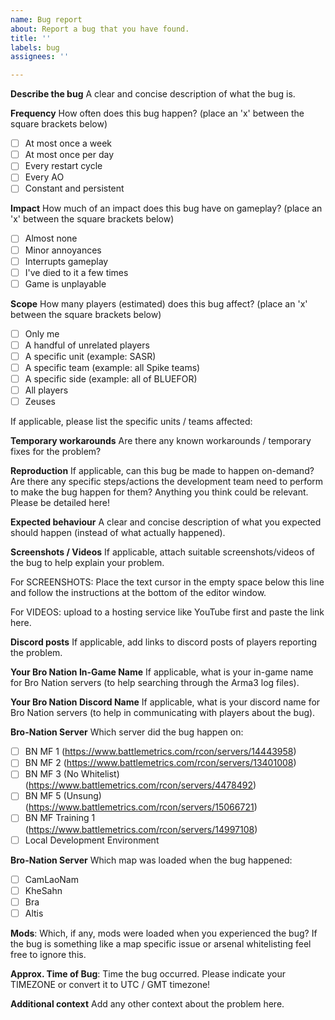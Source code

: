 ```yaml
---
name: Bug report
about: Report a bug that you have found.
title: ''
labels: bug
assignees: ''

---
```


**Describe the bug**
A clear and concise description of what the bug is.

**Frequency**
How often does this bug happen? (place an 'x' between the square brackets below)

* [ ] At most once a week 
* [ ] At most once per day
* [ ] Every restart cycle
* [ ] Every AO
* [ ] Constant and persistent

**Impact**
How much of an impact does this bug have on gameplay? (place an 'x' between the square brackets below)

* [ ] Almost none
* [ ] Minor annoyances
* [ ] Interrupts gameplay
* [ ] I've died to it a few times
* [ ] Game is unplayable

**Scope**
How many players (estimated) does this bug affect? (place an 'x' between the square brackets below)

* [ ] Only me
* [ ] A handful of unrelated players
* [ ] A specific unit (example: SASR)
* [ ] A specific team (example: all Spike teams)
* [ ] A specific side (example: all of BLUEFOR)
* [ ] All players
* [ ] Zeuses

If applicable, please list the specific units / teams affected:


**Temporary workarounds**
Are there any known workarounds / temporary fixes for the problem?

**Reproduction**
If applicable, can this bug be made to happen on-demand? Are there any specific steps/actions the development team need to perform to make the bug happen for them? Anything you think could be relevant. Please be detailed here!

**Expected behaviour**
A clear and concise description of what you expected should happen (instead of what actually happened).

**Screenshots / Videos**
If applicable, attach suitable screenshots/videos of the bug to help explain your problem. 

For SCREENSHOTS: Place the text cursor in the empty space below this line and follow the instructions at the bottom of the editor window.

For VIDEOS: upload to a hosting service like YouTube first and paste the link here.

**Discord posts**
If applicable, add links to discord posts of players reporting the problem.

**Your Bro Nation In-Game Name**
If applicable, what is your in-game name for Bro Nation servers (to help searching through the Arma3 log files).

**Your Bro Nation Discord Name**
If applicable, what is your discord name for Bro Nation servers (to help in communicating with players about the bug).

**Bro-Nation Server**
Which server did the bug happen on:
* [ ] BN MF 1 (https://www.battlemetrics.com/rcon/servers/14443958)
* [ ] BN MF 2 (https://www.battlemetrics.com/rcon/servers/13401008)
* [ ] BN MF 3 (No Whitelist) (https://www.battlemetrics.com/rcon/servers/4478492)
* [ ] BN MF 5 (Unsung) (https://www.battlemetrics.com/rcon/servers/15066721)
* [ ] BN MF Training 1 (https://www.battlemetrics.com/rcon/servers/14997108)
* [ ] Local Development Environment

**Bro-Nation Server**
Which map was loaded when the bug happened:
* [ ] CamLaoNam
* [ ] KheSahn
* [ ] Bra
* [ ] Altis

**Mods**:
Which, if any, mods were loaded when you experienced the bug? If the bug is something like a map specific issue or arsenal whitelisting feel free to ignore this.

**Approx. Time of Bug**:
Time the bug occurred. Please indicate your TIMEZONE or convert it to UTC / GMT timezone!

**Additional context**
Add any other context about the problem here.

